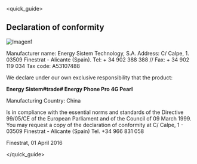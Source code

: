<quick_guide>
## Declaration of conformity

![Imagen1](http://static.energysistem.com/images/manuals/42500/5710f31fe85a6.jpg)

Manufacturer name:
Energy Sistem Technology, S.A.
Address: C/ Calpe, 1.
03509 Finestrat - Alicante (Spain).
Tel: + 34 902 388 388 // Fax: + 34 902 119 034
Tax code: A53107488

We declare under our own exclusive responsibility that the product:

**Energy Sistem#trade# Energy Phone Pro 4G Pearl**

Manufacturing Country: China

Is in compliance with the essential norms and standards of the Directive 99/05/CE of the European Parliament and of the Council of 09 March 1999.
You may request a copy of the declaration of conformity at C/ Calpe, 1 - 03509 Finestrat - Alicante (Spain) Tel. +34 966 831 058

Finestrat, 01 April 2016

</quick_guide>
